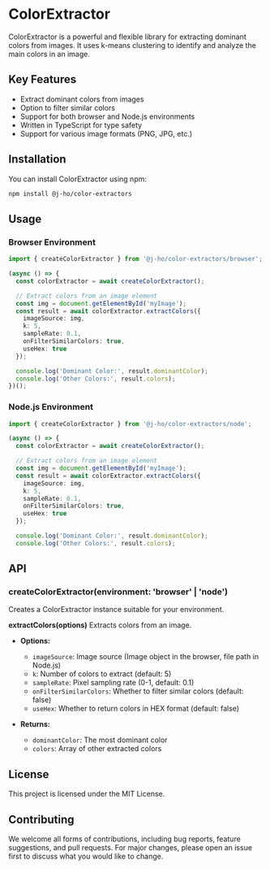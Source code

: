 # ColorExtractor

ColorExtractor is a powerful and flexible library for extracting dominant colors from images. It uses k-means clustering to identify and analyze the main colors in an image.

## Key Features

- Extract dominant colors from images
- Option to filter similar colors
- Support for both browser and Node.js environments
- Written in TypeScript for type safety
- Support for various image formats (PNG, JPG, etc.)

## Installation

You can install ColorExtractor using npm:

```bash
npm install @j-ho/color-extractors
```

## Usage

### Browser Environment

```typescript
import { createColorExtractor } from '@j-ho/color-extractors/browser';

(async () => {
  const colorExtractor = await createColorExtractor();

  // Extract colors from an image element
  const img = document.getElementById('myImage');
  const result = await colorExtractor.extractColors({
    imageSource: img,
    k: 5,
    sampleRate: 0.1,
    onFilterSimilarColors: true,
    useHex: true
  });

  console.log('Dominant Color:', result.dominantColor);
  console.log('Other Colors:', result.colors);    
})();

```

### Node.js Environment

```typescript
import { createColorExtractor } from '@j-ho/color-extractors/node';

(async () => {
  const colorExtractor = await createColorExtractor();

  // Extract colors from an image element
  const img = document.getElementById('myImage');
  const result = await colorExtractor.extractColors({
    imageSource: img,
    k: 5,
    sampleRate: 0.1,
    onFilterSimilarColors: true,
    useHex: true
  });

  console.log('Dominant Color:', result.dominantColor);
  console.log('Other Colors:', result.colors);    
```

## API

### createColorExtractor(environment: 'browser' | 'node')

Creates a ColorExtractor instance suitable for your environment.

**extractColors(options)** Extracts colors from an image.

- **Options:**
  - `imageSource`: Image source (Image object in the browser, file path in Node.js)
  - `k`: Number of colors to extract (default: 5)
  - `sampleRate`: Pixel sampling rate (0-1, default: 0.1)
  - `onFilterSimilarColors`: Whether to filter similar colors (default: false)
  - `useHex`: Whether to return colors in HEX format (default: false)

- **Returns:**
  - `dominantColor`: The most dominant color
  - `colors`: Array of other extracted colors

## License

This project is licensed under the MIT License.

## Contributing

We welcome all forms of contributions, including bug reports, feature suggestions, and pull requests. For major changes, please open an issue first to discuss what you would like to change.